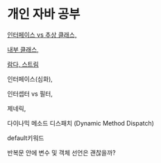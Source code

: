 # 개인 자바 공부

[인터페이스 vs 추상 클래스,](https://github.com/chanhongdev/java/blob/master/%EC%B6%94%EC%83%81%20%ED%81%B4%EB%9E%98%EC%8A%A4%20VS%20%EC%9D%B8%ED%84%B0%ED%8E%98%EC%9D%B4%EC%8A%A4.md)

[내부 클래스,](https://github.com/chanhong-dev/java/blob/master/%EB%82%B4%EB%B6%80%20%ED%81%B4%EB%9E%98%EC%8A%A4%20.md)

[람다, 스트림](https://github.com/chanhong-dev/java/blob/master/%EB%9E%8C%EB%8B%A4%2C%20%EC%8A%A4%ED%8A%B8%EB%A6%BC.md)

인터페이스(심화), 

인터셉터 vs 필터,

제네릭,

다이나믹 메소드 디스패치 (Dynamic Method Dispatch)

default키워드

반복문 안에 변수 및 객체 선언은 괜찮을까?
